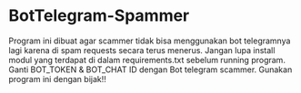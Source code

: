 # BotTelegram-Spammer
Program ini dibuat agar scammer tidak bisa menggunakan bot telegramnya lagi karena di spam requests secara terus menerus.
Jangan lupa install modul yang terdapat di dalam requirements.txt sebelum running program.
Ganti BOT_TOKEN & BOT_CHAT ID dengan Bot telegram scammer.
Gunakan program ini dengan bijak!!
